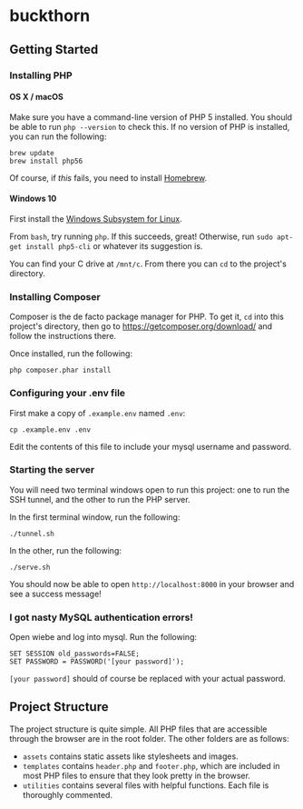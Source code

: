 # buckthorn

## Getting Started

### Installing PHP

#### OS X / macOS

Make sure you have a command-line version of PHP 5 installed. You should be able to run `php --version` to check this. If no version of PHP is installed, you can run the following:

```
brew update
brew install php56
```

Of course, if *this* fails, you need to install [Homebrew](http://brew.sh/).

#### Windows 10

First install the [Windows Subsystem for Linux](https://msdn.microsoft.com/en-us/commandline/wsl/install_guide).

From `bash`, try running `php`. If this succeeds, great! Otherwise, run `sudo apt-get install php5-cli` or whatever its suggestion is.

You can find your C drive at `/mnt/c`. From there you can `cd` to the project's directory.

### Installing Composer

Composer is the de facto package manager for PHP. To get it, `cd` into this project's directory, then go to https://getcomposer.org/download/ and follow the instructions there.

Once installed, run the following:

```
php composer.phar install
```

### Configuring your .env file

First make a copy of `.example.env` named `.env`:

```
cp .example.env .env
```

Edit the contents of this file to include your mysql username and password.

### Starting the server

You will need two terminal windows open to run this project: one to run the SSH tunnel, and the other to run the PHP server.

In the first terminal window, run the following:

```
./tunnel.sh
```

In the other, run the following:

```
./serve.sh
```

You should now be able to open `http://localhost:8000` in your browser and see a success message!

### I got nasty MySQL authentication errors!

Open wiebe and log into mysql. Run the following:

```
SET SESSION old_passwords=FALSE;
SET PASSWORD = PASSWORD('[your password]');
```

`[your password]` should of course be replaced with your actual password.


## Project Structure

The project structure is quite simple. All PHP files that are accessible through the browser are in the root folder. The other folders are as follows:

- `assets` contains static assets like stylesheets and images.
- `templates` contains `header.php` and `footer.php`, which are included in most PHP files to ensure that they look pretty in the browser.
- `utilities` contains several files with helpful functions. Each file is thoroughly commented.
